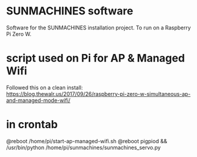 # SUNMACHINES software
Software for the SUNMACHINES installation project. To run on a Raspberry Pi Zero W.

# script used on Pi for AP & Managed Wifi
Followed this on a clean install: https://blog.thewalr.us/2017/09/26/raspberry-pi-zero-w-simultaneous-ap-and-managed-mode-wifi/

# in crontab
@reboot /home/pi/start-ap-managed-wifi.sh
@reboot pigpiod && /usr/bin/python /home/pi/sunmachines/sunmachines_servo.py